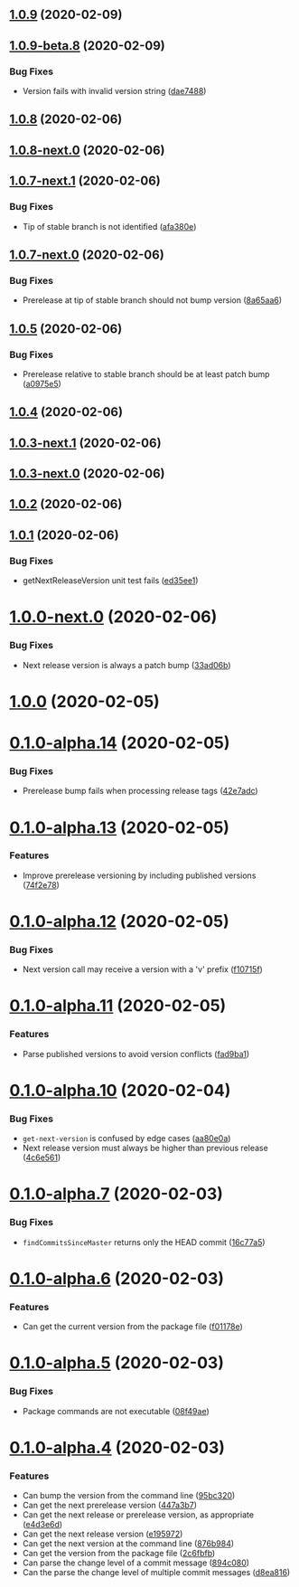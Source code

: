 ## [1.0.9](https://github.com/skypilotcc/bump-version/compare/v1.0.9-beta.8...v1.0.9) (2020-02-09)



## [1.0.9-beta.8](https://github.com/skypilotcc/bump-version/compare/v1.0.9-beta.7...v1.0.9-beta.8) (2020-02-09)


### Bug Fixes

* Version fails with invalid version string ([dae7488](https://github.com/skypilotcc/bump-version/commit/dae7488f0493495c984c179368e46c823f9485f7))



## [1.0.8](https://github.com/skypilotcc/bump-version/compare/v1.0.8-next.0...v1.0.8) (2020-02-06)



## [1.0.8-next.0](https://github.com/skypilotcc/bump-version/compare/v1.0.7-next.1...v1.0.8-next.0) (2020-02-06)



## [1.0.7-next.1](https://github.com/skypilotcc/bump-version/compare/v1.0.7...v1.0.7-next.1) (2020-02-06)


### Bug Fixes

* Tip of stable branch is not identified ([afa380e](https://github.com/skypilotcc/bump-version/commit/afa380e12b26ecd5655d65f4cdeade2a1797ce12))



## [1.0.7-next.0](https://github.com/skypilotcc/bump-version/compare/v1.0.6...v1.0.7-next.0) (2020-02-06)


### Bug Fixes

* Prerelease at tip of stable branch should not bump version ([8a65aa6](https://github.com/skypilotcc/bump-version/commit/8a65aa6fb66a205a22b22c906ef30597a2ea5cae))



## [1.0.5](https://github.com/skypilotcc/bump-version/compare/v1.0.4...v1.0.5) (2020-02-06)


### Bug Fixes

* Prerelease relative to stable branch should be at least patch bump ([a0975e5](https://github.com/skypilotcc/bump-version/commit/a0975e59da683da04b3843fbd2955e6711777fba))



## [1.0.4](https://github.com/skypilotcc/bump-version/compare/v1.0.3-next.1...v1.0.4) (2020-02-06)



## [1.0.3-next.1](https://github.com/skypilotcc/bump-version/compare/v1.0.3-next.0...v1.0.3-next.1) (2020-02-06)



## [1.0.3-next.0](https://github.com/skypilotcc/bump-version/compare/v1.0.3...v1.0.3-next.0) (2020-02-06)



## [1.0.2](https://github.com/skypilotcc/bump-version/compare/v1.0.1...v1.0.2) (2020-02-06)



## [1.0.1](https://github.com/skypilotcc/bump-version/compare/v1.0.0-next.0...v1.0.1) (2020-02-06)


### Bug Fixes

* getNextReleaseVersion unit test fails ([ed35ee1](https://github.com/skypilotcc/bump-version/commit/ed35ee1fb4967d0df2e22054eb481b95f6199f10))



# [1.0.0-next.0](https://github.com/skypilotcc/bump-version/compare/v1.0.0...v1.0.0-next.0) (2020-02-06)


### Bug Fixes

* Next release version is always a patch bump ([33ad06b](https://github.com/skypilotcc/bump-version/commit/33ad06bdbebd532b5d22f6bc2e107b5852698d3c))



# [1.0.0](https://github.com/skypilotcc/bump-version/compare/v0.1.0-alpha.14...v1.0.0) (2020-02-05)



# [0.1.0-alpha.14](https://github.com/skypilotcc/bump-version/compare/v0.1.0-alpha.13...v0.1.0-alpha.14) (2020-02-05)


### Bug Fixes

* Prerelease bump fails when processing release tags ([42e7adc](https://github.com/skypilotcc/bump-version/commit/42e7adcc2c0925869823079fb1d073fe0b4e2485))



# [0.1.0-alpha.13](https://github.com/skypilotcc/bump-version/compare/v0.1.0-alpha.12...v0.1.0-alpha.13) (2020-02-05)


### Features

* Improve prerelease versioning by including published versions ([74f2e78](https://github.com/skypilotcc/bump-version/commit/74f2e78df0504e6b8049e24863c5f3bc2bc90e3a))



# [0.1.0-alpha.12](https://github.com/skypilotcc/bump-version/compare/v0.1.0-alpha.11...v0.1.0-alpha.12) (2020-02-05)


### Bug Fixes

* Next version call may receive a version with a 'v' prefix ([f10715f](https://github.com/skypilotcc/bump-version/commit/f10715fd74ec393b2bfdafe574c0b2eee1a71165))



# [0.1.0-alpha.11](https://github.com/skypilotcc/bump-version/compare/v0.1.0-alpha.10...v0.1.0-alpha.11) (2020-02-05)


### Features

* Parse published versions to avoid version conflicts ([fad9ba1](https://github.com/skypilotcc/bump-version/commit/fad9ba1d518ec190d55fca245b7e8407cf690754))



# [0.1.0-alpha.10](https://github.com/skypilotcc/bump-version/compare/v0.1.0-alpha.7...v0.1.0-alpha.10) (2020-02-04)


### Bug Fixes

* `get-next-version` is confused by edge cases ([aa80e0a](https://github.com/skypilotcc/bump-version/commit/aa80e0ab038b6c10b65d10f25ca49b7bc286f547))
* Next release version must always be higher than previous release ([4c6e561](https://github.com/skypilotcc/bump-version/commit/4c6e561d65b9a673271b747bed89cf23245672ea))



# [0.1.0-alpha.7](https://github.com/skypilotcc/bump-version/compare/v0.1.0-alpha.6...v0.1.0-alpha.7) (2020-02-03)


### Bug Fixes

* `findCommitsSinceMaster` returns only the HEAD commit ([16c77a5](https://github.com/skypilotcc/bump-version/commit/16c77a5adb4191ce65efc7bcb2208908b81ee387))



# [0.1.0-alpha.6](https://github.com/skypilotcc/bump-version/compare/v0.1.0-alpha.5...v0.1.0-alpha.6) (2020-02-03)


### Features

* Can get the current version from the package file ([f01178e](https://github.com/skypilotcc/bump-version/commit/f01178e608ccff1ebb6167a75df15b06c41406a1))



# [0.1.0-alpha.5](https://github.com/skypilotcc/bump-version/compare/v0.1.0-alpha.4...v0.1.0-alpha.5) (2020-02-03)


### Bug Fixes

* Package commands are not executable ([08f49ae](https://github.com/skypilotcc/bump-version/commit/08f49ae6111acca3667712bd17a65bb372e43f37))



# [0.1.0-alpha.4](https://github.com/skypilotcc/bump-version/compare/894c0805a7f3e2baeb8e724b3aa8d3395b0e26e7...v0.1.0-alpha.4) (2020-02-03)


### Features

* Can bump the version from the command line ([95bc320](https://github.com/skypilotcc/bump-version/commit/95bc3209894f709cb86aeab689fa926fe8cbc672))
* Can get the next prerelease version ([447a3b7](https://github.com/skypilotcc/bump-version/commit/447a3b75614281997723201984cd48eb300a6525))
* Can get the next release or prerelease version, as appropriate ([e4d3e6d](https://github.com/skypilotcc/bump-version/commit/e4d3e6dfc7eded9016c5e1dbfc89c70f653e1efa))
* Can get the next release version ([e195972](https://github.com/skypilotcc/bump-version/commit/e195972547073b4d56d189d9dc27b78789bd9634))
* Can get the next version at the command line ([876b984](https://github.com/skypilotcc/bump-version/commit/876b98432fbb59b5fc6d46c8d409c41297b3c7b6))
* Can get the version from the package file ([2c6fbfb](https://github.com/skypilotcc/bump-version/commit/2c6fbfb9d60735537e5f113e7503a4f053e1e175))
* Can parse the change level of a commit message ([894c080](https://github.com/skypilotcc/bump-version/commit/894c0805a7f3e2baeb8e724b3aa8d3395b0e26e7))
* Can the parse the change level of multiple commit messages ([d8ea816](https://github.com/skypilotcc/bump-version/commit/d8ea816406a657d30e18b036c630a86b5634528f))



